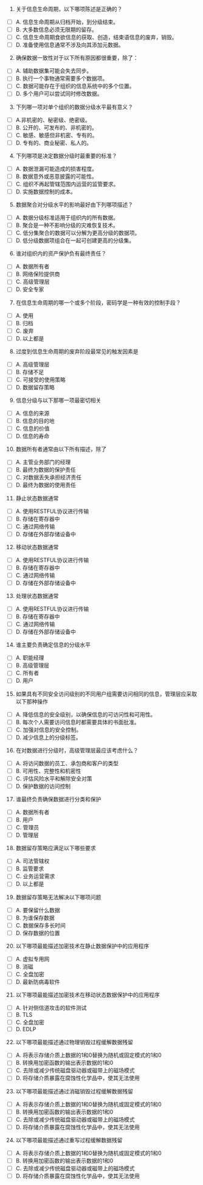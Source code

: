 1. 关于信息生命周期，以下哪项陈述是正确的？
- [ ] A. 信息生命周期从归档开始，到分级结束。
- [ ] B. 大多数信息必须无限期的留存。
- [ ] C. 信息生命周期食欲信息的获取、创造，结束语信息的废弃，销毁。
- [ ] D. 准备使用信息通常不涉及向其添加元数据。

2. 确保数据一致性对于以下所有原因都很重要，除了：
- [ ] A. 辅助数据集可能会失去同步。
- [ ] B. 执行一个事物通常需要多个数据项。
- [ ] C. 数据可能存在于组织的信息系统中的多个位置。
- [ ] D. 多个用户可以尝试同时修改数据。

3. 下列哪一项对单个组织的数据分级水平最有意义？
- [ ] A.非机密的、秘密级、绝密级。
- [ ] B. 公开的、可发布的、非机密的。
- [ ] C. 敏感、敏感但非机密、专有的。
- [ ] D. 专有的、商业秘密、私人的。

4. 下列哪项是决定数据分级时最重要的标准？
- [ ] A. 数据泄漏可能造成的损害程度。
- [ ] B. 数据意外或恶意披露的可能性。
- [ ] C. 组织不再起管辖范围内运营的监管要求。
- [ ] D. 实施数据控制的成本。

5. 数据聚合对分级水平的影响最好由下列哪项描述？
- [ ] A. 数据分级标准适用于组织内的所有数据。
- [ ] B. 聚合是一种不影响分级的灾难恢复技术。
- [ ] C. 低分集聚合的数据可以分解为更高分级的数据项。
- [ ] D. 低分级数据项组合在一起可创建更高的分级集。

6. 谁对组织内的资产保护负有最终责任？
- [ ] A. 数据所有者
- [ ] B. 网络保险提供商
- [ ] C. 高级管理层
- [ ] D. 安全专家

7. 在信息生命周期的哪一个或多个阶段，密码学是一种有效的控制手段？
- [ ] A. 使用
- [ ] B. 归档
- [ ] C. 废弃
- [ ] D. 以上都是

8. 过度到信息生命周期的废弃阶段最常见的触发因素是
- [ ] A. 高级管理层
- [ ] B. 存储不足
- [ ] C. 可接受的使用策略
- [ ] D. 数据留存策略

9. 信息分级与以下那哪一项最密切相关
- [ ] A. 信息的来源
- [ ] B. 信息的目的地
- [ ] C. 信息的价值
- [ ] D. 信息的寿命

10. 数据所有者通常由以下所有描述，除了
- [ ] A. 主管业务部门的经理
- [ ] B. 最终为数据的保护责任
- [ ] C. 对数据丢失承担经济责任
- [ ] D. 最终为数据的使用责任

11. 静止状态数据通常
- [ ] A. 使用RESTFUL协议进行传输
- [ ] B. 存储在寄存器中
- [ ] C. 通过网络传输
- [ ] D. 存储在外部存储设备中

12. 移动状态数据通常
- [ ] A. 使用RESTFUL协议进行传输
- [ ] B. 存储在寄存器中
- [ ] C. 通过网络传输
- [ ] D. 存储在外部存储设备中

13. 处理状态数据通常
- [ ] A. 使用RESTFUL协议进行传输
- [ ] B. 存储在寄存器中
- [ ] C. 通过网络传输
- [ ] D. 存储在外部存储设备中

14. 谁主要负责确定信息的分级水平
- [ ] A. 职能经理
- [ ] B. 高级管理层
- [ ] C. 所有者
- [ ] D. 用户

15. 如果具有不同安全访问级别的不同用户组需要访问相同的信息，管理层应采取以下那种操作
- [ ] A. 降低信息的安全级别，以确保信息的可访问性和可用性。
- [ ] B. 每次个人需要访问信息时都需要具体的书面批准。
- [ ] C. 加强对信息的安全控制。
- [ ] D. 减少信息上的分级标签。

16. 在对数据进行分级时，高级管理层最应该考虑什么？
- [ ] A. 将访问数据的员工、承包商和客户的类型
- [ ] B. 可用性、完整性和机密性
- [ ] C. 评估风险水平和解除安全对策
- [ ] D. 保护数据的访问控制

17. 谁最终负责确保数据进行分类和保护
- [ ] A. 数据所有者
- [ ] B. 用户
- [ ] C. 管理员
- [ ] D. 管理层

18. 数据留存策略应满足以下哪些要求
- [ ] A. 司法管辖权
- [ ] B. 监管要求
- [ ] C. 业务运营需求
- [ ] D. 以上都是

19. 数据留存策略无法解决以下哪项问题
- [ ] A. 要保留什么数据
- [ ] B. 为谁保存数据
- [ ] C. 数据保存多长时间
- [ ] D. 保存数据的位置

20. 以下哪项最能描述加密技术在静止数据保护中的应用程序
- [ ] A. 虚拟专用网
- [ ] B. 消磁
- [ ] C. 全盘加密
- [ ] D. 最新防病毒软件

21. 以下哪项最能描述加密技术在移动状态数据保护中的应用程序
- [ ] A. 针对侧信道攻击的软件测试
- [ ] B. TLS
- [ ] C. 全盘加密
- [ ] D. EDLP

22. 以下哪项最能描述通过物理销毁过程缓解数据残留
- [ ] A. 将表示存储介质上数据的1和0替换为随机或固定模式的1和0
- [ ] B. 转换用加密函数的输出表示数据的1和0
- [ ] C. 去除或减少传统磁盘驱动器或磁带上的磁场模式
- [ ] D. 将存储介质暴露在腐蚀性化学品中，使其无法使用

23. 以下哪项最能描述通过消磁销毁过程缓解数据残留
- [ ] A. 将表示存储介质上数据的1和0替换为随机或固定模式的1和0
- [ ] B. 转换用加密函数的输出表示数据的1和0
- [ ] C. 去除或减少传统磁盘驱动器或磁带上的磁场模式
- [ ] D. 将存储介质暴露在腐蚀性化学品中，使其无法使用

24. 以下哪项最能描述通过重写过程缓解数据残留
- [ ] A. 将表示存储介质上数据的1和0替换为随机或固定模式的1和0
- [ ] B. 转换用加密函数的输出表示数据的1和0
- [ ] C. 去除或减少传统磁盘驱动器或磁带上的磁场模式
- [ ] D. 将存储介质暴露在腐蚀性化学品中，使其无法使用 